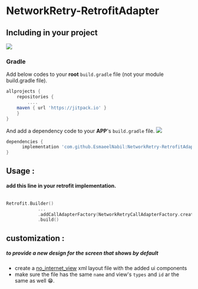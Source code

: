 # NetworkRetry-RetrofitAdapter

## Including in your project
[![](https://jitpack.io/v/EsmaeelNabil/NetworkRetry-RetrofitAdapter.svg)](https://jitpack.io/#EsmaeelNabil/NetworkRetry-RetrofitAdapter)
### Gradle 
Add below codes to your **root** `build.gradle` file (not your module build.gradle file).
```gradle
allprojects {
    repositories {
    	....
	maven { url 'https://jitpack.io' }
    }
}
```
And add a dependency code to your **APP**'s `build.gradle` file. [![](https://jitpack.io/v/EsmaeelNabil/NetworkRetry-RetrofitAdapter.svg)](https://jitpack.io/#EsmaeelNabil/NetworkRetry-RetrofitAdapter)
```gradle
dependencies {
	  implementation 'com.github.EsmaeelNabil:NetworkRetry-RetrofitAdapter:0.4'
}
```
## Usage :

#### add this line in your retrofit implementation.
``` kotlin

Retrofit.Builder()
            ...
            .addCallAdapterFactory(NetworkRetryCallAdapterFactory.create())
            .build()

```


## customization :
##### to provide a new design for the screen that shows by default 
- create a [no_internet_view](https://github.com/EsmaeelNabil/NetworkRetry-RetrofitAdapter/blob/master/NetworkRetryCallAdapter/src/main/res/layout/no_internet_view.xml) xml layout file with the added ui components 
- make sure the file has the same `name` and view's `types` and `id` ar the same as well 😁.

